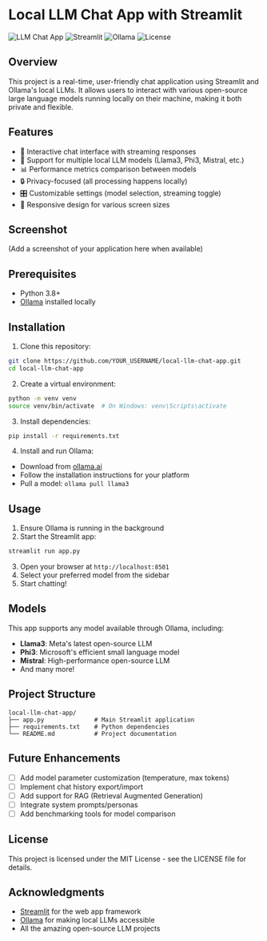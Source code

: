 # Local LLM Chat App with Streamlit

![LLM Chat App](https://img.shields.io/badge/Project-LLM%20Chat%20App-blue)
![Streamlit](https://img.shields.io/badge/Streamlit-FF4B4B?style=flat&logo=Streamlit&logoColor=white)
![Ollama](https://img.shields.io/badge/Ollama-Local%20LLMs-green)
![License](https://img.shields.io/badge/License-MIT-yellow.svg)

## Overview

This project is a real-time, user-friendly chat application using Streamlit and Ollama's local LLMs. It allows users to interact with various open-source large language models running locally on their machine, making it both private and flexible.

## Features

- 💬 Interactive chat interface with streaming responses
- 🔄 Support for multiple local LLM models (Llama3, Phi3, Mistral, etc.)
- 📊 Performance metrics comparison between models
- 🔒 Privacy-focused (all processing happens locally)
- 🎛️ Customizable settings (model selection, streaming toggle)
- 📱 Responsive design for various screen sizes

## Screenshot

(Add a screenshot of your application here when available)

## Prerequisites

- Python 3.8+
- [Ollama](https://ollama.ai/) installed locally

## Installation

1. Clone this repository:
```bash
git clone https://github.com/YOUR_USERNAME/local-llm-chat-app.git
cd local-llm-chat-app
```

2. Create a virtual environment:
```bash
python -m venv venv
source venv/bin/activate  # On Windows: venv\Scripts\activate
```

3. Install dependencies:
```bash
pip install -r requirements.txt
```

4. Install and run Ollama:
- Download from [ollama.ai](https://ollama.ai/)
- Follow the installation instructions for your platform
- Pull a model: `ollama pull llama3`

## Usage

1. Ensure Ollama is running in the background
2. Start the Streamlit app:
```bash
streamlit run app.py
```
3. Open your browser at `http://localhost:8501`
4. Select your preferred model from the sidebar
5. Start chatting!

## Models

This app supports any model available through Ollama, including:

- **Llama3**: Meta's latest open-source LLM
- **Phi3**: Microsoft's efficient small language model
- **Mistral**: High-performance open-source LLM
- And many more!

## Project Structure

```
local-llm-chat-app/
├── app.py              # Main Streamlit application
├── requirements.txt    # Python dependencies
└── README.md           # Project documentation
```

## Future Enhancements

- [ ] Add model parameter customization (temperature, max tokens)
- [ ] Implement chat history export/import
- [ ] Add support for RAG (Retrieval Augmented Generation)
- [ ] Integrate system prompts/personas
- [ ] Add benchmarking tools for model comparison

## License

This project is licensed under the MIT License - see the LICENSE file for details.

## Acknowledgments

- [Streamlit](https://streamlit.io/) for the web app framework
- [Ollama](https://ollama.ai/) for making local LLMs accessible
- All the amazing open-source LLM projects
